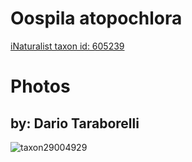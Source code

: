 
Oospila atopochlora
===================
  
[iNaturalist taxon id: 605239](https://www.inaturalist.org/taxa/605239)
# Photos

## by: Dario Taraborelli
  
![taxon29004929](https://inaturalist-open-data.s3.amazonaws.com/photos/32074091/medium.jpg)